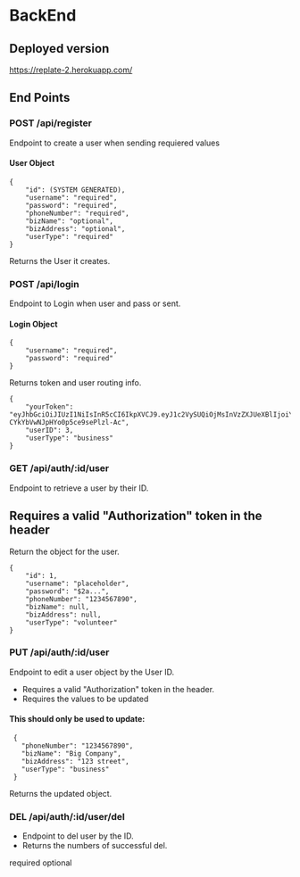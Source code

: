 # BackEnd

## Deployed version
https://replate-2.herokuapp.com/

## End Points
### POST /api/register
Endpoint to create a user when sending requiered values
#### User Object
```
{
    "id": (SYSTEM GENERATED),
    "username": "required",
    "password": "required",
    "phoneNumber": "required",
    "bizName": "optional",
    "bizAddress": "optional",
    "userType": "required"
}
```
Returns the User it creates.

### POST /api/login
Endpoint to Login when user and pass or sent.
#### Login Object
```
{
	"username": "required",
	"password": "required"
}
```
Returns token and user routing info.
```
{
    "yourToken": "eyJhbGciOiJIUzI1NiIsInR5cCI6IkpXVCJ9.eyJ1c2VySUQiOjMsInVzZXJUeXBlIjoiYnVzaW5lc3MiLCJpYXQiOjE1ODA4MzQxNjMsImV4cCI6MTU4MDkyMDU2M30.ZwNf0eyHpEu5T5-CYkYbVwNJpHYo0p5ce9sePlzl-Ac",
    "userID": 3,
    "userType": "business"
}
```

### GET /api/auth/:id/user
Endpoint to retrieve a user by their ID.
## Requires a valid "Authorization" token in the header
Return the object for the user.
```
{
    "id": 1,
    "username": "placeholder",
    "password": "$2a...",
    "phoneNumber": "1234567890",
    "bizName": null,
    "bizAddress": null,
    "userType": "volunteer"
}
```

### PUT /api/auth/:id/user
Endpoint to edit a user object by the User ID.
* Requires a valid "Authorization" token in the header.
* Requires the values to be updated
#### This should only be used to update:
```
 {
   "phoneNumber": "1234567890",
   "bizName": "Big Company",
   "bizAddress": "123 street",
   "userType": "business"
 }
```
Returns the updated object.

### DEL /api/auth/:id/user/del
* Endpoint to del user by the ID.
* Returns the numbers of successful del.






required
optional
